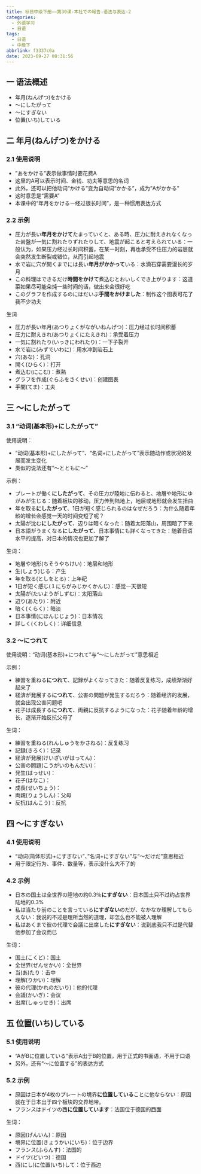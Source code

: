 ```yaml
---
title: 标日中级下册——第30课-本社での報告-语法与表达-2
categories:
  - 外语学习
  - 日语
tags:
  - 日语
  - 中级下
abbrlink: f3337c0a
date: 2023-09-27 00:31:56
---
```

## 一 语法概述

* 年月(ねんげつ)をかける
* ～にしたがって
* ～にすぎない
* 位置(いち)している

<!--more-->

## 二 年月(ねんげつ)をかける

### 2.1 使用说明

* ”あをかける”表示做事情时要花费A
* 这里的A可以表示时间、金钱、功夫等意思的名词
* 此外，还可以把他动词“かける”变为自动词“かかる”，成为“Aがかかる”
* 这时意思是“需要A”
* 本课中的“年月をかけるー经过很长时间”，是一种惯用表达方式

### 2.2 示例

* 圧力が長い**年月をかけて**たまっていくと、ある時、圧力に耐えきれなくなった岩盤が一気に割れたりずれたりして、地震が起こると考えられている：一般认为，如果压力经过长时间积蓄，在某一时刻，再也承受不住压力的岩层就会突然发生断裂或错位，从而引起地震
* 水で岩に穴が開くまでには長い**年月がかかって**いる：水滴石穿需要漫长的岁月
* この料理はできるだけ**時間をかけて**煮込むとおいしくでき上がります：这道菜如果尽可能朵炖一些时间的话，做出来会很好吃
* このグラフを作成するのにはだいぶ**手間をかけました**：制作这个图表可花了我不少功夫

生词

* 圧力が長い年月(あつりょくがながいねんげつ)：压力经过长时间积蓄
* 圧力に耐えきれ(あつりょくにたえきれ)：承受着压力
* 一気に割れたり(いっきにわれたり)：一下子裂开
* 水で岩に(みずでいわに)：用水冲到岩石上
* 穴(あな)：孔洞
* 開く(ひらく)：打开
* 煮込む(にこむ)：煮熟
* グラフを作成(ぐらふをさくせい)：创建图表
* 手間(てま)：工夫

## 三 ～にしたがって

### 3.1 “动词(基本形)+にしたがって”

使用说明：

* “动词(基本形)+にしたがって”、“名词+にしたがって”表示随动作或状况的发展而发生变化
* 类似的说法还有“～とともに～”

示例：

* プレートが働く**にしたがって**、その圧力が陸地に伝わると、地層や地形にゆがみが生じる：随着板块的移动，压力传到陆地上，地层或地形就会发生扭曲
* 年を取る**にしたがって**、1日が短く感じられるのはなぜだろう：为什么随着年龄的增长会感觉一天的时间变短了呢？
* 太陽が沈む**にしたがって**、辺りは暗くなった：随着太阳落山，周围暗了下来
* 日本語がうまくなる**にしたがって**、日本事情にも詳くなってきた：随着日语水平的提高，对日本的情况也更加了解了

生词：

* 地層や地形(ちそうやちけい)：地层和地形
* 生(しょう)じる：产生
* 年を取る(としをとる)：上年纪
* 1日が短く感じ(１にちがみじかくかんじ)：感觉一天很短
* 太陽が(たいようがしずむ)：太阳落山
* 辺り(あたり)：附近
* 暗く(くらく)：暗淡
* 日本事情(にほんじじょう)：日本情况
* 詳しく(くわしく)：详细信息

### 3.2 ～につれて

使用说明：“动词(基本形)+につれて”与“～にしたがって”意思相近

示例：

* 練習を重ねる**につれて**、記録がよくなってきた：随着反复练习，成绩渐渐好起来了
* 経済が発展する**につれて**、公害の問題が発生するだろう：随着经济的发展，就会出现公害问题吧
* 花子は成長する**につれて**、両親に反抗するようになった：花子随着年龄的增长，逐渐开始反抗父母了

生词：

* 練習を重ねる(れんしゅうをかさねる)：反复练习
* 記録(きろく)：记录
* 経済が発展(けいざいがはってん)：
* 公害の問題(こうがいのもんだい)：
* 発生(はっせい)：
* 花子(はなこ)：
* 成長(せいちょう)：
* 両親(りょうしん)：父母
* 反抗(はんこう)：反抗

## 四 ～にすぎない

### 4.1 使用说明

* “动词(简体形式)+にすぎない”、”名词+にすぎない”与“～だけだ”意思相近
* 用于限定行为、事件、数量等，表示没什么大不了的

### 4.2 示例

* 日本の国土は全世界の陸地の約0.3％**にすぎない**：日本国土只不过约占世界陆地的0.3%
* 私は当たり前のことを言っている**にすぎない**のだが、なかなか理解してもらえない：我说的不过是理所当然的道理，却怎么也不能被人理解
* 私はあくまで彼の代理で会議に出席した**にすぎない**：说到底我只不过是代替他参加了会议而已

生词：

* 国土(こくど)：国土
* 全世界(ぜんせかい)：全世界
* 当(あ)たり：击中
* 理解(りかい)：理解
* 彼の代理(かれのだいり)：他的代理
* 会議(かいぎ)：会议
* 出席(しゅっせき)：出席

## 五 位置(いち)している

### 5.1 使用说明

* “AがBに位置している”表示A出于B的位置，用于正式的书面语，不用于口语
* 另外，还有“～に位置する”的表达方式

### 5.2 示例

* 原因は日本が4枚のプレートの境界**に位置している**ことに他ならない：原因就在于日本出于四个板块的交界地带。
* フランスはドイツの西**に位置しています**：法国位于德国的西面

生词：

* 原因(げんいん)：原因
* 境界に位置(きょうかいにいち)：位于边界
* フランス(ふらんす)：法国的
* ドイツ(どいつ)：德国
* 西(にし)に位置(いち)して：位于西边

